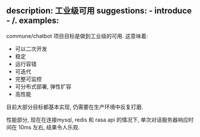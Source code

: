 description: 工业级可用
suggestions:
    - introduce
    - /.
examples:
---

commune/chatbot 项目目标是做到工业级的可用. 这意味着:

- 可以二次开发
- 稳定
- 运行容错
- 可迭代
- 完整可监控
- 可分布式部署, 弹性扩容
- 高性能

目前大部分目标都基本实现, 仍需要在生产环境中反复打磨.

性能部分, 现在在连接mysql, redis 和 rasa api 的情况下, 单次对话服务器响应时间在 10ms 左右, 结果令人乐观.
